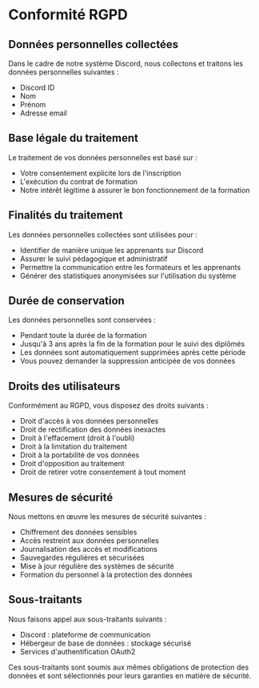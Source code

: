 # Conformité RGPD

## Données personnelles collectées

Dans le cadre de notre système Discord, nous collectons et traitons les données personnelles suivantes :
- Discord ID
- Nom
- Prénom  
- Adresse email

## Base légale du traitement

Le traitement de vos données personnelles est basé sur :
- Votre consentement explicite lors de l'inscription
- L'exécution du contrat de formation
- Notre intérêt légitime à assurer le bon fonctionnement de la formation

## Finalités du traitement

Les données personnelles collectées sont utilisées pour :
- Identifier de manière unique les apprenants sur Discord
- Assurer le suivi pédagogique et administratif
- Permettre la communication entre les formateurs et les apprenants
- Générer des statistiques anonymisées sur l'utilisation du système

## Durée de conservation

Les données personnelles sont conservées :
- Pendant toute la durée de la formation
- Jusqu'à 3 ans après la fin de la formation pour le suivi des diplômés
- Les données sont automatiquement supprimées après cette période
- Vous pouvez demander la suppression anticipée de vos données

## Droits des utilisateurs

Conformément au RGPD, vous disposez des droits suivants :
- Droit d'accès à vos données personnelles
- Droit de rectification des données inexactes
- Droit à l'effacement (droit à l'oubli)
- Droit à la limitation du traitement
- Droit à la portabilité de vos données
- Droit d'opposition au traitement
- Droit de retirer votre consentement à tout moment

## Mesures de sécurité

Nous mettons en œuvre les mesures de sécurité suivantes :
- Chiffrement des données sensibles
- Accès restreint aux données personnelles
- Journalisation des accès et modifications
- Sauvegardes régulières et sécurisées
- Mise à jour régulière des systèmes de sécurité
- Formation du personnel à la protection des données

## Sous-traitants

Nous faisons appel aux sous-traitants suivants :
- Discord : plateforme de communication
- Hébergeur de base de données : stockage sécurisé
- Services d'authentification OAuth2

Ces sous-traitants sont soumis aux mêmes obligations de protection des données et sont sélectionnés pour leurs garanties en matière de sécurité.

